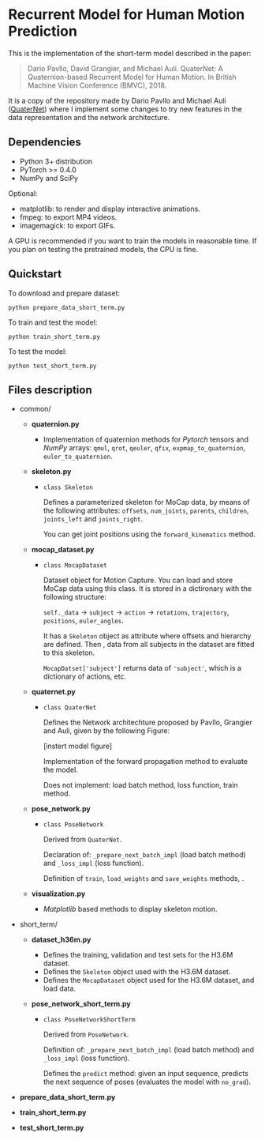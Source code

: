 # Recurrent Model for Human Motion Prediction

This is the implementation of the short-term model described in the paper:

> Dario Pavllo, David Grangier, and Michael Auli. QuaterNet: A Quaternion-based Recurrent Model for Human Motion. In British Machine Vision Conference (BMVC), 2018.

It is a copy of the repository made by Dario Pavllo and Michael Auli ([QuaterNet](https://github.com/facebookresearch/QuaterNet))
where I implement some changes to try new features in the data representation and the network architecture.

## Dependencies

* Python 3+ distribution
* PyTorch >= 0.4.0
* NumPy and SciPy

Optional:

* matplotlib: to render and display interactive animations.
* fmpeg: to export MP4 videos.
* imagemagick: to export GIFs.

A GPU is recommended if you want to train the models in reasonable time. If you plan on testing the pretrained models, the CPU is fine.

## Quickstart

To download and prepare dataset:

    python prepare_data_short_term.py

To train and test the model:

    python train_short_term.py

To test the model:

    python test_short_term.py

## Files description

* common/

    * **quaternion.py**
        
        * Implementation of quaternion methods for *Pytorch* tensors and *NumPy* arrays:
        `qmul`, `qrot`, `qeuler`, `qfix`, `expmap_to_quaternion`, `euler_to_quaternion`.

    * **skeleton.py**

        * `class Skeleton`
        
            Defines a parameterized skeleton for MoCap data, by means of  the following attributes:
            `offsets`, `num_joints`, `parents`, `children`, `joints_left` and `joints_right`.

            You can get joint positions using the `forward_kinematics` method.

    * **mocap_dataset.py**
        
        * `class MocapDataset`
        
            Dataset object for Motion Capture. You can load and store MoCap data using this class.
            It is stored in a dictironary with the following structure:

            `self._data` -> `subject` -> `action` -> `rotations`, `trajectory`, `positions`, `euler_angles`.

            It has a `Skeleton` object as attribute where offsets and hierarchy are defined.
            Then , data from all subjects in the dataset are fitted to this skeleton.

            `MocapDatset['subject']` returns data of `'subject'`, which is a dictionary of actions, etc.

    * **quaternet.py**

        * `class QuaterNet`
        
            Defines the Network architechture proposed by Pavllo, Grangier and Auli, given by the following Figure:
        
            [instert model figure]

            Implementation of the forward propagation method to evaluate the model.

            Does not implement: load batch method, loss function, train method.

    * **pose_network.py**

        * `class PoseNetwork`

            Derived from `QuaterNet`.

            Declaration of: `_prepare_next_batch_impl` (load batch method) and `_loss_impl` (loss function).
            
            Definition of `train`, `load_weights` and `save_weights` methods, .

    
    * **visualization.py**

        * *Matplotlib* based methods to display skeleton motion.
    
* short_term/

    * **dataset_h36m.py**

        * Defines the training, validation and test sets for the H3.6M dataset.
        * Defines the `Skeleton` object used with the H3.6M dataset.
        * Defines the `MocapDataset` object used for the H3.6M dataset, and load data.

    * **pose_network_short_term.py**

        * `class PoseNetworkShortTerm`
        
            Derived from `PoseNetwork`.

            Definition of: `_prepare_next_batch_impl` (load batch method) and `_loss_impl` (loss function).

            Defines the `predict` method: given an input sequence, predicts the next sequence of poses (evaluates the model with `no_grad`).

* **prepare_data_short_term.py**

* **train_short_term.py**

* **test_short_term.py**